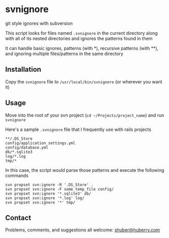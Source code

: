 # svnignore

git style ignores with subversion

This script looks for files named `.svnignore` in the current directory along with all of its nested directories and ignores the patterns found in them

It can handle basic ignores, patterns (with *), recursive patterns (with **), and ignoring multiple files/patterns in the same directory


## Installation

Copy the `svnignore` file to `/usr/local/bin/svnignore` (or wherever you want it)


## Usage

Move into the root of your svn project (`cd ~/Projects/project_name`) and run `svnignore`

Here's a sample `.svnignore` file that I frequently use with rails projects

	**/.DS_Store
	config/application_settings.yml
	config/database.yml
	db/*.sqlite3
	log/*.log
	tmp/*

In this case, the script would parse those patterns and execute the following commands

	svn propset svn:ignore -R '.DS_Store' .
	svn propset svn:ignore -F some_temp_file config/
	svn propset svn:ignore '*.sqlite3' db/
	svn propset svn:ignore '*.log' log/
	svn propset svn:ignore '*' tmp/


## Contact

Problems, comments, and suggestions all welcome: [shuber@huberry.com](mailto:shuber@huberry.com)